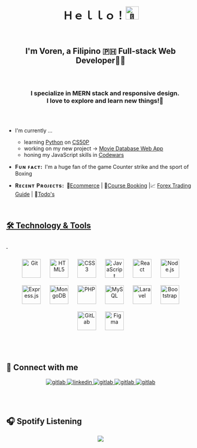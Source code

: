 # <div align="center">Ｈｅｌｌｏ！<img src="https://em-content.zobj.net/source/noto-emoji-animations/344/waving-hand_1f44b.gif" style="height: 35px; width: 35px;" alt="👋"/> </div>  <br/>
  

## <div align="center">I'm Voren, a Filipino 🇵🇭 Full-stack Web Developer👨‍💻<br/><br/></div>

  
<div id="user-content-toc" align="center">
  <ul>
    <summary><h3 style="display: inline-block;"> I specialize in MERN stack and responsive design. <br/>I love to explore and learn new things!🚀</h3></summary>
  </ul>
</div> <br/>
  

- I'm currently ... 
    - learning [Python](https://www.python.org/) on [CS50P](https://www.edx.org/course/cs50s-introduction-to-programming-with-python)
    - working on my new project → <a href="https://github.com/GITvoren/movieDb-mern">Movie Database Web App</a>
    - honing my JavaScript skills in [Codewars](https://www.codewars.com/)
    
- <strong>F&#8202;ᴜ&#8202;ɴ&#8202;&#8202; ꜰ&#8202;ᴀ&#8202;ᴄ&#8202;ᴛ&#8202;:&nbsp;</strong> I'm a huge fan of the game Counter strike and the sport of Boxing

  
- <strong>R&#8202;ᴇ&#8202;ᴄ&#8202;ᴇ&#8202;ɴ&#8202;ᴛ&#8202;&#8202; P&#8202;ʀ&#8202;ᴏ&#8202;ᴊ&#8202;ᴇ&#8202;ᴄ&#8202;ᴛ&#8202;s&#8202;:&nbsp;</strong> 🛒<a href="https://github.com/GITvoren/ecommerce-react">Ecommerce</a> | 🏫<a href="https://github.com/GITvoren/course-booking-react">Course Booking</a> |📈 <a href="https://github.com/GITvoren/static-forexcourse-bootstrap">Forex Trading Guide</a> |  📝<a href="https://github.com/GITvoren/todos-react">Todo's

<br/>

## 🛠️ Technology & Tools


### &nbsp;  
<div align="center">  
<a href="https://github.com/" target="_blank"><img style="margin: 10px" src="https://profilinator.rishav.dev/skills-assets/git-scm-icon.svg" alt="Git" height="50" /></a> 
<a href="https://en.wikipedia.org/wiki/HTML5" target="_blank"><img style="margin: 10px" src="https://profilinator.rishav.dev/skills-assets/html5-original-wordmark.svg" alt="HTML5" height="50" /></a>  
<a href="https://www.w3schools.com/css/" target="_blank"><img style="margin: 10px" src="https://profilinator.rishav.dev/skills-assets/css3-original-wordmark.svg" alt="CSS3" height="50" /></a>   
<a href="https://www.javascript.com/" target="_blank"><img style="margin: 10px" src="https://profilinator.rishav.dev/skills-assets/javascript-original.svg" alt="JavaScript" height="50" /></a>  
<a href="https://reactjs.org/" target="_blank"><img style="margin: 10px" src="https://profilinator.rishav.dev/skills-assets/react-original-wordmark.svg" alt="React" height="50" /></a> 
<a href="https://nodejs.org/" target="_blank"><img style="margin: 10px" src="https://profilinator.rishav.dev/skills-assets/nodejs-original-wordmark.svg" alt="Node.js" height="50" /></a>  
<a href="https://expressjs.com/" target="_blank"><img style="margin: 10px" src="https://profilinator.rishav.dev/skills-assets/express-original-wordmark.svg" alt="Express.js" height="50" /></a> 
<a href="https://www.mongodb.com/" target="_blank"><img style="margin: 10px" src="https://profilinator.rishav.dev/skills-assets/mongodb-original-wordmark.svg" alt="MongoDB" height="50" /></a>  
<a href="https://www.php.net/" target="_blank"><img style="margin: 10px" src="https://profilinator.rishav.dev/skills-assets/php-original.svg" alt="PHP" height="50" /></a>  
<a href="https://www.mysql.com/" target="_blank"><img style="margin: 10px" src="https://profilinator.rishav.dev/skills-assets/mysql-original-wordmark.svg" alt="MySQL" height="50" /></a>  
<a href="https://laravel.com/" target="_blank"><img style="margin: 10px" src="https://profilinator.rishav.dev/skills-assets/laravel-plain-wordmark.svg" alt="Laravel" height="50" /></a>  
<a href="https://getbootstrap.com/docs/3.4/javascript/" target="_blank"><img style="margin: 10px" src="https://profilinator.rishav.dev/skills-assets/bootstrap-plain.svg" alt="Bootstrap" height="50" /></a>  
<a href="https://about.gitlab.com/" target="_blank"><img style="margin: 10px" src="https://profilinator.rishav.dev/skills-assets/gitlab.svg" alt="GitLab" height="50" /></a>  
<a href="https://www.figma.com/" target="_blank"><img style="margin: 10px" src="https://profilinator.rishav.dev/skills-assets/figma-icon.svg" alt="Figma" height="50" /></a>  

</div>  

<br/>  <br/> 


## 📱 Connect with me 
<div align="center">
  
<a href="mailto:tejuco.voren@gmail.com" target="_blank">
<img src=https://img.shields.io/badge/gmail-DC143C.svg?&style=for-the-badge&logo=gmail&logoColor=white alt=gitlab style="margin-bottom: 5px;" />
</a>
  
<a href="https://linkedin.com/in/tejucovoren" target="_blank">
<img src=https://img.shields.io/badge/linkedin-%231E77B5.svg?&style=for-the-badge&logo=linkedin&logoColor=white alt=linkedin style="margin-bottom: 5px;" />
</a>

<a href="https://m.me/v0e2i2t1" target="_blank">
<img src=https://img.shields.io/badge/messenger-87CEEB.svg?&style=for-the-badge&logo=messenger&logoColor=white alt=gitlab style="margin-bottom: 5px;" />
</a>

<a href="https://gitlab.com/voren_git" target="_blank">
<img src=https://img.shields.io/badge/gitlab-330F63.svg?&style=for-the-badge&logo=gitlab&logoColor=white alt=gitlab style="margin-bottom: 5px;" />
</a>  

<a href="https://t.me/v_dev_mobius" target="_blank">
<img src=https://img.shields.io/badge/telegram-ADD8E6.svg?&style=for-the-badge&logo=telegram&logoColor=white alt=gitlab style="margin-bottom: 5px;" />
</a>
  

  
</div>
  

<br/>  <br/>


## 🎧 Spotify Listening
<div align="center"><img src="https://spotify-github-profile.vercel.app/api/view?uid=7bgvvq6gfhgpwg8kwmvtuoo4z&cover_image=true&theme=default&show_offline=false&background_color=121212&interchange=false" /></div>
<br />

